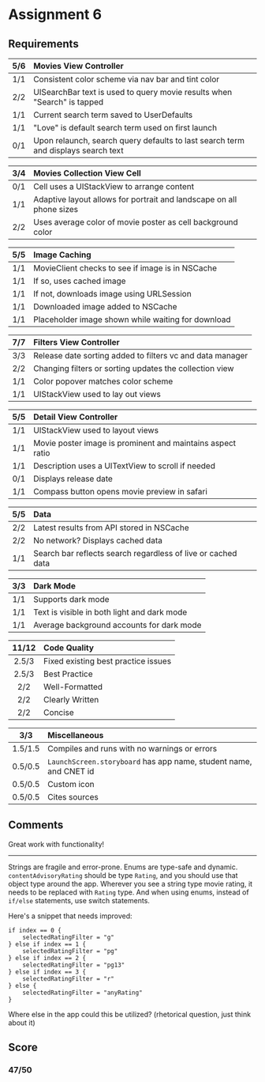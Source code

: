 # Assignment 6

## Requirements

5/6 | Movies View Controller
:---: | :---
1/1 | Consistent color scheme via nav bar and tint color
2/2 | UISearchBar text is used to query movie results when "Search" is tapped
1/1 | Current search term saved to UserDefaults
1/1 | "Love" is default search term used on first launch
0/1 | Upon relaunch, search query defaults to last search term and displays search text

3/4 | Movies Collection View Cell
:---: | :---
0/1 | Cell uses a UIStackView to arrange content
1/1 | Adaptive layout allows for portrait and landscape on all phone sizes
2/2 | Uses average color of movie poster as cell background color

5/5 | Image Caching
:---: | :---
1/1 | MovieClient checks to see if image is in NSCache
1/1 | If so, uses cached image
1/1 | If not, downloads image using URLSession
1/1 | Downloaded image added to NSCache
1/1 | Placeholder image shown while waiting for download

7/7 | Filters View Controller
:---: | :---
3/3 | Release date sorting added to filters vc and data manager
2/2 | Changing filters or sorting updates the collection view
1/1 | Color popover matches color scheme
1/1 | UIStackView used to lay out views

5/5 | Detail View Controller
:---: | :---
1/1 | UIStackView used to layout views
1/1 | Movie poster image is prominent and maintains aspect ratio
1/1 | Description uses a UITextView to scroll if needed
0/1 | Displays release date
1/1 | Compass button opens movie preview in safari

5/5 | Data
:---: | :---
2/2 | Latest results from API stored in NSCache
2/2 | No network? Displays cached data
1/1 | Search bar reflects search regardless of live or cached data

3/3 | Dark Mode
:---: | :---
1/1 | Supports dark mode
1/1 | Text is visible in both light and dark mode
1/1 | Average background accounts for dark mode

11/12 | Code Quality
:---: | :---
2.5/3 | Fixed existing best practice issues
2.5/3 | Best Practice
2/2 | Well-Formatted
2/2 | Clearly Written
2/2 | Concise

3/3 | Miscellaneous
:---: | :---
1.5/1.5 | Compiles and runs with no warnings or errors
0.5/0.5 | `LaunchScreen.storyboard` has app name, student name, and CNET id
0.5/0.5 | Custom icon
0.5/0.5 | Cites sources

## Comments

Great work with functionality!

---

Strings are fragile and error-prone. Enums are type-safe and dynamic. `contentAdvisoryRating`
should be type `Rating`, and you should use that object type around the app. Wherever you see a
string type movie rating, it needs to be replaced with `Rating` type. And when using enums, instead 
of `if/else` statements, use switch statements.

Here's a snippet that needs improved:
```
if index == 0 {
    selectedRatingFilter = "g"
} else if index == 1 {
    selectedRatingFilter = "pg"
} else if index == 2 {
    selectedRatingFilter = "pg13"
} else if index == 3 {
    selectedRatingFilter = "r"
} else {
    selectedRatingFilter = "anyRating"
}
```

Where else in the app could this be utilized? (rhetorical question, just think about it)

## Score

### 47/50

